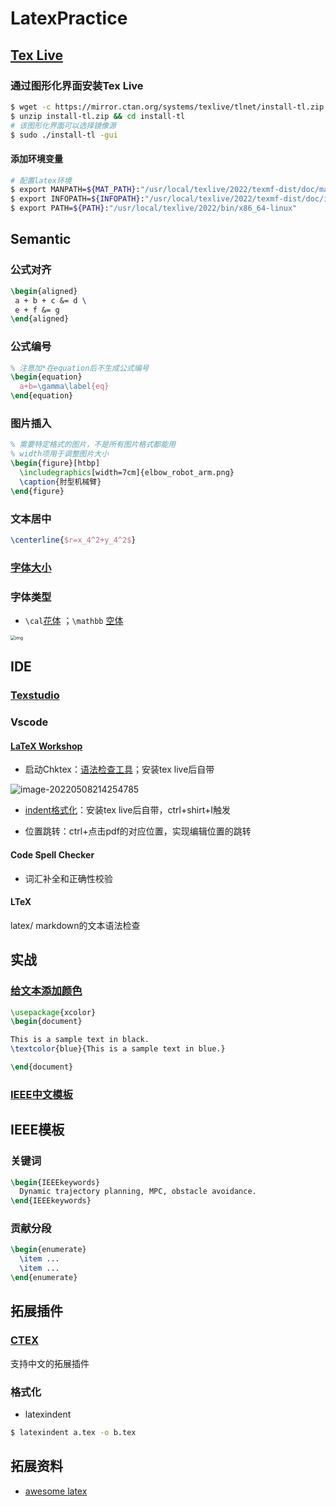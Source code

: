 # LatexPractice

## [Tex Live](https://www.tug.org/texlive)

### 通过图形化界面安装Tex Live

```bash
$ wget -c https://mirror.ctan.org/systems/texlive/tlnet/install-tl.zip
$ unzip install-tl.zip && cd install-tl
# 该图形化界面可以选择镜像源
$ sudo ./install-tl -gui
```

#### 添加环境变量

```bash
# 配置latex环境 
$ export MANPATH=${MAT_PATH}:"/usr/local/texlive/2022/texmf-dist/doc/man" 
$ export INFOPATH=${INFOPATH}:"/usr/local/texlive/2022/texmf-dist/doc/info" 
$ export PATH=${PATH}:"/usr/local/texlive/2022/bin/x86_64-linux"
```

## Semantic

### 公式对齐

```latex
\begin{aligned}
 a + b + c &= d \
 e + f &= g  
\end{aligned}
```

### 公式编号

```latex
% 注意加*在equation后不生成公式编号
\begin{equation}
  a+b=\gamma\label{eq}
\end{equation}
```

### 图片插入

```latex
% 需要特定格式的图片，不是所有图片格式都能用
% width项用于调整图片大小
\begin{figure}[htbp]
  \includegraphics[width=7cm]{elbow_robot_arm.png}
  \caption{肘型机械臂}
\end{figure}
```

### 文本居中

```latex
\centerline{$r=x_4^2+y_4^2$}
```

### [字体大小](https://blog.csdn.net/zou_albert/article/details/110532165)

### 字体类型

- `\cal`[花体](https://www.cnblogs.com/xiaofeisnote/p/13423726.html)  ；`\mathbb` [空体](https://www.overleaf.com/learn/latex/Mathematical_fonts)

<img src="https://natsu-akatsuki.oss-cn-guangzhou.aliyuncs.com/img/uBiXd1DVMqM5e3o5.png!thumbnail" alt="img" style="zoom:50%;" />

## IDE

### [Texstudio](http://texstudio.sourceforge.net/)

### Vscode

#### [LaTeX Workshop](https://github.com/James-Yu/LaTeX-Workshop/wiki/Install#usage)

- 启动Chktex：[语法检查工具](https://www.nongnu.org/chktex/)；安装tex live后自带

![image-20220508214254785](https://natsu-akatsuki.oss-cn-guangzhou.aliyuncs.com/img/image-20220508214254785.png)

- [indent格式化](https://github.com/James-Yu/LaTeX-Workshop/wiki/Format#LaTeX-files)：安装tex live后自带，ctrl+shirt+I触发

- 位置跳转：ctrl+点击pdf的对应位置，实现编辑位置的跳转

#### Code Spell Checker

- 词汇补全和正确性校验

#### LTeX

latex/ markdown的文本语法检查

## 实战

### [给文本添加颜色](https://tex.stackexchange.com/questions/17104/how-to-change-color-for-a-block-of-texts)

```latex
\usepackage{xcolor}
\begin{document}

This is a sample text in black.
\textcolor{blue}{This is a sample text in blue.}

\end{document}
```

### [IEEE中文模板](https://blog.csdn.net/qq_34447388/article/details/86488686)

## IEEE模板

### 关键词

```latex
\begin{IEEEkeywords}
  Dynamic trajectory planning, MPC, obstacle avoidance.
\end{IEEEkeywords}
```

### 贡献分段

```latex
\begin{enumerate}
  \item ...
  \item ...
\end{enumerate}
```

## 拓展插件

### [CTEX](http://www.ctex.org/HomePage)

支持中文的拓展插件

### 格式化

- latexindent

```bash
$ latexindent a.tex -o b.tex
```

## 拓展资料

- [awesome latex](https://asmcn.icopy.site/awesome/awesome-LaTeX/)
